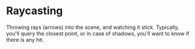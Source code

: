 # Raycasting

Throwing rays (arrows) into the scene, and watching it stick.
Typically, you'll query the closest point, or in case of shadows, you'll want to know if there is any hit.